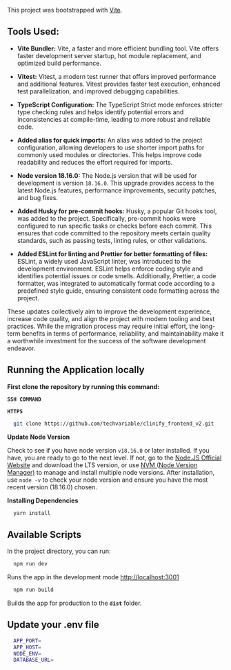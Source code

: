 This project was bootstrapped with [Vite](https://vitejs.dev).

## Tools Used:

- **Vite Bundler:** Vite, a faster and more efficient bundling tool. Vite offers
  faster development server startup, hot module replacement, and optimized build
  performance.

- **Vitest:** Vitest, a modern test runner that offers improved performance and
  additional features. Vitest provides faster test execution, enhanced test
  parallelization, and improved debugging capabilities.

- **TypeScript Configuration:** The TypeScript Strict mode enforces stricter
  type checking rules and helps identify potential errors and inconsistencies at
  compile-time, leading to more robust and reliable code.

- **Added alias for quick imports:** An alias was added to the project
  configuration, allowing developers to use shorter import paths for commonly
  used modules or directories. This helps improve code readability and reduces
  the effort required for imports.

- **Node version 18.16.0:** The Node.js version that will be used for
  development is version `18.16.0`. This upgrade provides access to the latest
  Node.js features, performance improvements, security patches, and bug fixes.

- **Added Husky for pre-commit hooks:** Husky, a popular Git hooks tool, was
  added to the project. Specifically, pre-commit hooks were configured to run
  specific tasks or checks before each commit. This ensures that code committed
  to the repository meets certain quality standards, such as passing tests,
  linting rules, or other validations.

- **Added ESLint for linting and Prettier for better formatting of files:**
  ESLint, a widely used JavaScript linter, was introduced to the development
  environment. ESLint helps enforce coding style and identifies potential issues
  or code smells. Additionally, Prettier, a code formatter, was integrated to
  automatically format code according to a predefined style guide, ensuring
  consistent code formatting across the project.

These updates collectively aim to improve the development experience, increase
code quality, and align the project with modern tooling and best practices.
While the migration process may require initial effort, the long-term benefits
in terms of performance, reliability, and maintainability make it a worthwhile
investment for the success of the software development endeavor.

## Running the Application locally

**First clone the repository by running this command:**

**`SSH COMMAND`**

**`HTTPS`**

```bash
  git clone https://github.com/techvariable/clinify_frontend_v2.git
```

**Update Node Version**

Check to see if you have node version `v18.16.0` or later installed. If you
have, you are ready to go to the next level. If not, go to the
[Node.JS Official Website](https://nodejs.org/en) and download the LTS version,
or use [NVM (Node Version Manager)](https://github.com/nvm-sh/nvm) to manage and
install multiple node versions. After installation, use `node -v` to check your
node version and ensure you have the most recent version (18.16.0) chosen.

**Installing Dependencies**

```bash
  yarn install
```

## Available Scripts

In the project directory, you can run:

```bash
  npm run dev
```

Runs the app in the development mode
[http://localhost:3001](http://localhost:3001)

```bash
  npm run build
```

Builds the app for production to the **`dist`** folder.

## Update your .env file

```bash
  APP_PORT=
  APP_HOST=
  NODE_ENV=
  DATABASE_URL=
```

